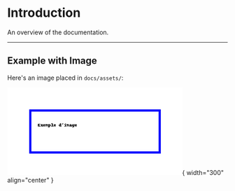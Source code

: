 # Introduction

An overview of the documentation.

---

## Example with Image

Here's an image placed in `docs/assets/`:

![Diagram](../assets/demo.png){ width="300" align="center" }
